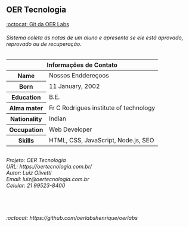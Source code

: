 ## OER Tecnologia

[:octocat: Git da OER Labs](https://github.com/oerlabshenrique)
      <h6>Sistema coleta as notas de um aluno e apresenta se ele está aprovado, reprovado ou de recuperação.</h6>



##
 
<table>

<thead>
<tr>
<th colspan="2">Informações de Contato</th>
</tr>
</thead>
      
<tbody>
<tr><th scope='row'>Name</th><td>Nossos Enddereçoos</td></tr>
<tr><th scope='row'>Born</th><td><time datetime="2002-01-11 08:00">11 January, 2002</time></td></tr>
<tr><th scope='row'>Education</th><td>B.E.</td></tr>
<tr><th scope='row'>Alma mater</th><td>Fr C Rodrigues institute of technology</td></tr>
<tr><th scope='row'>Nationality</th><td>Indian</td></tr>
<tr><th scope='row'>Occupation</th><td>Web Developer</td></tr>
<tr><th scope='row'>Skills</th><td>HTML, CSS, JavaScript, Node.js, SEO</td></tr>
</tbody>
</table>


 ##


<h6>Projeto: OER Tecnologia<br>
URL: https://oertecnologia.com.br/ <br>
Autor: Luiz Olivetti <br>
Email: luiz@oertecnologia.com.br<br> 
Celular: 21 99523-8400</h6><br>

<h6>
<div>
:octocat: https://github.com/oerlabshenrique/oerlabs<br>
<br>
